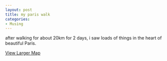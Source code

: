 ```yaml
---
layout: post
title: my paris walk
categories:
- Musing
---
```


after walking for about 20km for 2 days, i saw loads of things in the heart of beautiful Paris.

[View Larger Map](http://maps.google.com/maps?q=http:%2F%2Fbbs.keyhole.com%2Fubb%2Fdownload.php%3FNumber%3D1125823&t=k&om=1&ie=UTF8&ll=48.863395,2.331179&spn=0.023735,0.087924&source=embed)
